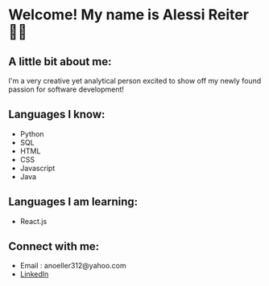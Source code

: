 <h1> Welcome!  My name is Alessi Reiter 👩‍💻</h1>

<h2> A little bit about me: </h2>
<p> I'm a very creative yet analytical person excited to show off my newly found passion for software development!</p>

<h2> Languages I know: </h2>
<ul>
   <li> Python </li>
   <li> SQL </li>
   <li> HTML </li>
   <li> CSS </li>
   <li> Javascript </li>
   <li> Java </li>
</ul>
<h2> Languages I am learning: </h2>
<ul>
   <li> React.js </li>
</ul>
<h2> Connect with me: </h2>
<ul>
   <li> Email : anoeller312@yahoo.com </li>
   <li> <a href="https://www.linkedin.com/in/alessi-reiter/" target="_blank">LinkedIn</a> </li>
</ul>
